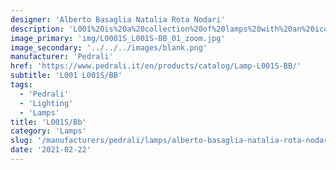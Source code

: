 ```yaml
---
designer: 'Alberto Basaglia Natalia Rota Nodari'
description: 'L001%20is%20a%20collection%20of%20lamps%20with%20an%20iconic%20design%20consisting%20of%20elements%20capable%20of%20creating%20different%20combinations.%20Suspension%20lamp%20with%20two%20injection%20moulded%20polycarbonate%20diffusers%20%D8%20520mm.'
image_primary: 'img/L0001S_L001S-BB_01_zoom.jpg'
image_secondary: '../../../images/blank.png'
manufacturer: 'Pedrali'
href: 'https://www.pedrali.it/en/products/catalog/Lamp-L001S-BB/'
subtitle: 'L001 L001S/BB'
tags:
  - 'Pedrali'
  - 'Lighting'
  - 'Lamps'
title: 'L001S/Bb'
category: 'Lamps'
slug: '/manufacturers/pedrali/lamps/alberto-basaglia-natalia-rota-nodari-l-001-s-bb'
date: '2021-02-22'
---
```

